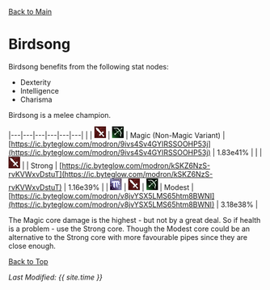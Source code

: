 [Back to Main](index.md)

# Birdsong

Birdsong benefits from the following stat nodes:
* Dexterity
* Intelligence
* Charisma

Birdsong is a melee champion.

|---|---|---|---|---|---|
|   | ![Melee Icon](images\melee.png) | ![Ranged Icon](images\ranged.png) | Magic (Non-Magic Variant) | [https://ic.byteglow.com/modron/9ivs4Sv4GYIRSSOOHP53j](https://ic.byteglow.com/modron/9ivs4Sv4GYIRSSOOHP53j) | 1.83e41% |
|   | ![Melee Icon](images\melee.png) |   | Strong  | [https://ic.byteglow.com/modron/kSKZ6NzS-rvKVWxvDstuT](https://ic.byteglow.com/modron/kSKZ6NzS-rvKVWxvDstuT) | 1.16e39% |
| ![Magic Icon](images\magic.png) | ![Melee Icon](images\melee.png) | ![Ranged Icon](images\ranged.png) | Modest  | [https://ic.byteglow.com/modron/v8jvYSX5LMS65htm8BWNI](https://ic.byteglow.com/modron/v8jvYSX5LMS65htm8BWNI) | 3.18e38% |

The Magic core damage is the highest - but not by a great deal. So if health is a problem - use the Strong core. Though the Modest core could be an alternative to the Strong core with more favourable pipes since they are close enough.

[Back to Top](#top)

*Last Modified: {{ site.time }}*